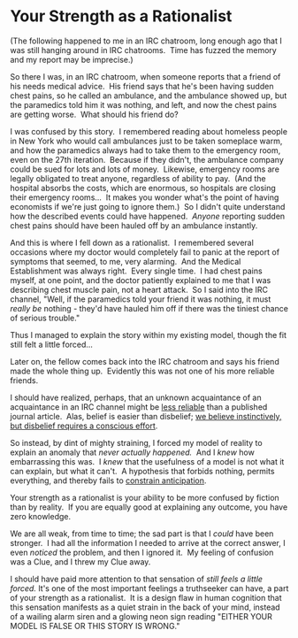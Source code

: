 
# Your Strength as a Rationalist

(The following happened to me in an IRC chatroom, long enough ago
that I was still hanging around in IRC chatrooms.  Time has fuzzed
the memory and my report may be imprecise.)

So there I was, in an IRC chatroom, when someone reports that a
friend of his needs medical advice.  His friend says that he's been
having sudden chest pains, so he called an ambulance, and the
ambulance showed up, but the paramedics told him it was nothing,
and left, and now the chest pains are getting worse.  What should
his friend do?

I was confused by this story.  I remembered reading about homeless
people in New York who would call ambulances just to be taken
someplace warm, and how the paramedics always had to take them to
the emergency room, even on the 27th iteration.  Because if they
didn't, the ambulance company could be sued for lots and lots of
money.  Likewise, emergency rooms are legally obligated to treat
anyone, regardless of ability to pay.  (And the hospital absorbs
the costs, which are enormous, so hospitals are closing their
emergency rooms...  It makes you wonder what's the point of having
economists if we're just going to ignore them.)  So I didn't quite
understand how the described events could have happened.  *Anyone*
reporting sudden chest pains should have been hauled off by an
ambulance instantly.

And this is where I fell down as a rationalist.  I remembered
several occasions where my doctor would completely fail to panic at
the report of symptoms that seemed, to me, very alarming.  And the
Medical Establishment was always right.  Every single time.  I had
chest pains myself, at one point, and the doctor patiently
explained to me that I was describing chest muscle pain, not a
heart attack.  So I said into the IRC channel, "Well, if the
paramedics told your friend it was nothing, it must *really be*
nothing - they'd have hauled him off if there was the tiniest
chance of serious trouble."

Thus I managed to explain the story within my existing model,
though the fit still felt a little forced...



Later on, the fellow comes back into the IRC chatroom and says his
friend made the whole thing up.  Evidently this was not one of his
more reliable friends.

I should have realized, perhaps, that an unknown acquaintance of an
acquaintance in an IRC channel might be
[less reliable](http://www.overcomingbias.com/2007/08/truth-bias.html)
than a published journal article.  Alas, belief is easier than
disbelief;
[we believe instinctively, but disbelief requires a conscious effort](http://www.wjh.harvard.edu/~dtg/Gilbert%20et%20al%20(EVERYTHING%20YOU%20READ).pdf).

So instead, by dint of mighty straining, I forced my model of
reality to explain an anomaly that *never actually happened.*  And
I *knew* how embarrassing this was.  I *knew* that the usefulness
of a model is not what it can explain, but what it can't.  A
hypothesis that forbids nothing, permits everything, and thereby
fails to
[constrain anticipation](/lw/i3/making_beliefs_pay_rent_in_anticipated_experiences/).

Your strength as a rationalist is your ability to be more confused
by fiction than by reality.  If you are equally good at explaining
any outcome, you have zero knowledge.

We are all weak, from time to time; the sad part is that I *could*
have been stronger.  I had all the information I needed to arrive
at the correct answer, I even *noticed* the problem, and then I
ignored it.  My feeling of confusion was a Clue, and I threw my
Clue away.

I should have paid more attention to that sensation of
*still feels a little forced.* It's one of the most important
feelings a truthseeker can have, a part of your strength as a
rationalist.  It is a design flaw in human cognition that this
sensation manifests as a quiet strain in the back of your mind,
instead of a wailing alarm siren and a glowing neon sign reading
"EITHER YOUR MODEL IS FALSE OR THIS STORY IS WRONG."
